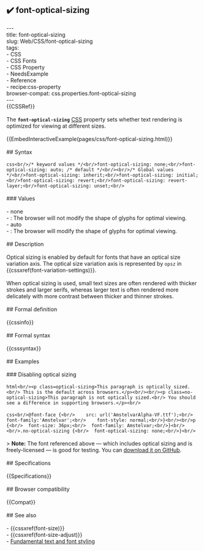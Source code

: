 ## ✔️ font-optical-sizing 
 ---<br/>title: font-optical-sizing<br/>slug: Web/CSS/font-optical-sizing<br/>tags:<br/>  - CSS<br/>  - CSS Fonts<br/>  - CSS Property<br/>  - NeedsExample<br/>  - Reference<br/>  - recipe:css-property<br/>browser-compat: css.properties.font-optical-sizing<br/>---<br/>{{CSSRef}}<br/><br/>The **`font-optical-sizing`** [CSS](/en-US/docs/Web/CSS) property sets whether text rendering is optimized for viewing at different sizes.<br/><br/>{{EmbedInteractiveExample(pages/css/font-optical-sizing.html)}}<br/><br/>## Syntax<br/><br/>```css<br/>/* keyword values */<br/>font-optical-sizing: none;<br/>font-optical-sizing: auto; /* default */<br/><br/>/* Global values */<br/>font-optical-sizing: inherit;<br/>font-optical-sizing: initial;<br/>font-optical-sizing: revert;<br/>font-optical-sizing: revert-layer;<br/>font-optical-sizing: unset;<br/>```<br/><br/>### Values<br/><br/>- none<br/>  - : The browser will not modify the shape of glyphs for optimal viewing.<br/>- auto<br/>  - : The browser will modify the shape of glyphs for optimal viewing.<br/><br/>## Description<br/><br/>Optical sizing is enabled by default for fonts that have an optical size variation axis. The optical size variation axis is represented by `opsz` in {{cssxref(font-variation-settings)}}.<br/><br/>When optical sizing is used, small text sizes are often rendered with thicker strokes and larger serifs, whereas larger text is often rendered more delicately with more contrast between thicker and thinner strokes.<br/><br/>## Formal definition<br/><br/>{{cssinfo}}<br/><br/>## Formal syntax<br/><br/>{{csssyntax}}<br/><br/>## Examples<br/><br/>### Disabling optical sizing<br/><br/>```html<br/><p class=optical-sizing>This paragraph is optically sized.<br/> This is the default across browsers.</p><br/><br/><p class=no-optical-sizing>This paragraph is not optically sized.<br/> You should see a difference in supporting browsers.</p><br/>```<br/><br/>```css<br/>@font-face {<br/>    src: url('AmstelvarAlpha-VF.ttf');<br/>    font-family:'Amstelvar';<br/>    font-style: normal;<br/>}<br/><br/>p {<br/>  font-size: 36px;<br/>  font-family: Amstelvar;<br/>}<br/><br/>.no-optical-sizing {<br/>  font-optical-sizing: none;<br/>}<br/>```<br/><br/>> **Note:** The font referenced above — which includes optical sizing and is freely-licensed — is good for testing. You can [download it on GitHub](https://github.com/googlefonts/amstelvar/releases).<br/><br/>## Specifications<br/><br/>{{Specifications}}<br/><br/>## Browser compatibility<br/><br/>{{Compat}}<br/><br/>## See also<br/><br/>- {{cssxref(font-size)}}<br/>- {{cssxref(font-size-adjust)}}<br/>- [Fundamental text and font styling](/en-US/docs/Learn/CSS/Styling_text/Fundamentals)<br/>
